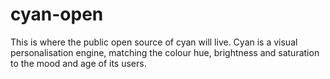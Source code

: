 # cyan-open
This is where the public open source of cyan will live. Cyan is a visual personalisation engine, matching the colour hue, brightness and saturation to the mood and age of its users. 
